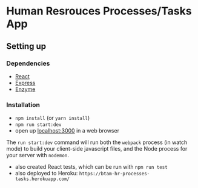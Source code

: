 # Human Resrouces Processes/Tasks App

## Setting up

### Dependencies

* [React](https://reactjs.org)
* [Express](https://expressjs.com)
* [Enzyme](https://airbnb.io/enzyme)

### Installation

* `npm install` (or `yarn install`)
* `npm run start:dev`
* open up [localhost:3000](http://localhost:3000) in a web browser

The `run start:dev` command will run both the `webpack` process (in watch mode) to build your client-side javascript files, and the Node process for your server with `nodemon`.

* also created React tests, which can be run with `npm run test`
* also deployed to Heroku: `https://btam-hr-processes-tasks.herokuapp.com/`